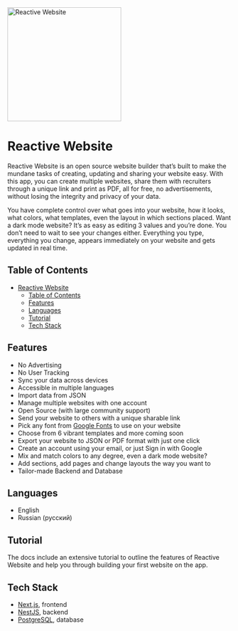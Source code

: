 <img src="https://rxresu.me/images/logos/logo.png" alt="Reactive Website" width="256px" height="256px" />

# Reactive Website

Reactive Website is an open source website builder that’s built to make the mundane tasks of creating, updating and sharing your website easy. With this app, you can create multiple websites, share them with recruiters through a unique link and print as PDF, all for free, no advertisements, without losing the integrity and privacy of your data.

You have complete control over what goes into your website, how it looks, what colors, what templates, even the layout in which sections placed. Want a dark mode website? It’s as easy as editing 3 values and you’re done. You don’t need to wait to see your changes either. Everything you type, everything you change, appears immediately on your website and gets updated in real time.

## Table of Contents

- [Reactive Website](#reactive-website)
  - [Table of Contents](#table-of-contents)
  - [Features](#features)
  - [Languages](#languages)
  - [Tutorial](#tutorial)
  - [Tech Stack](#tech-stack)

## Features

- No Advertising
- No User Tracking
- Sync your data across devices
- Accessible in multiple languages
- Import data from JSON
- Manage multiple websites with one account
- Open Source (with large community support)
- Send your website to others with a unique sharable link
- Pick any font from [Google Fonts](https://fonts.google.com/) to use on your website
- Choose from 6 vibrant templates and more coming soon
- Export your website to JSON or PDF format with just one click
- Create an account using your email, or just Sign in with Google
- Mix and match colors to any degree, even a dark mode website?
- Add sections, add pages and change layouts the way you want to
- Tailor-made Backend and Database

## Languages

- English
- Russian (русский)


## Tutorial

The docs include an extensive tutorial to outline the features of Reactive Website and help you through building your first website on the app.

## Tech Stack

- [Next.js](https://nextjs.org/), frontend
- [NestJS](https://nestjs.com/), backend
- [PostgreSQL](https://www.postgresql.org/), database



